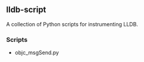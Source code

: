 ## lldb-script

A collection of Python scripts for instrumenting LLDB.

### Scripts

- objc_msgSend.py
